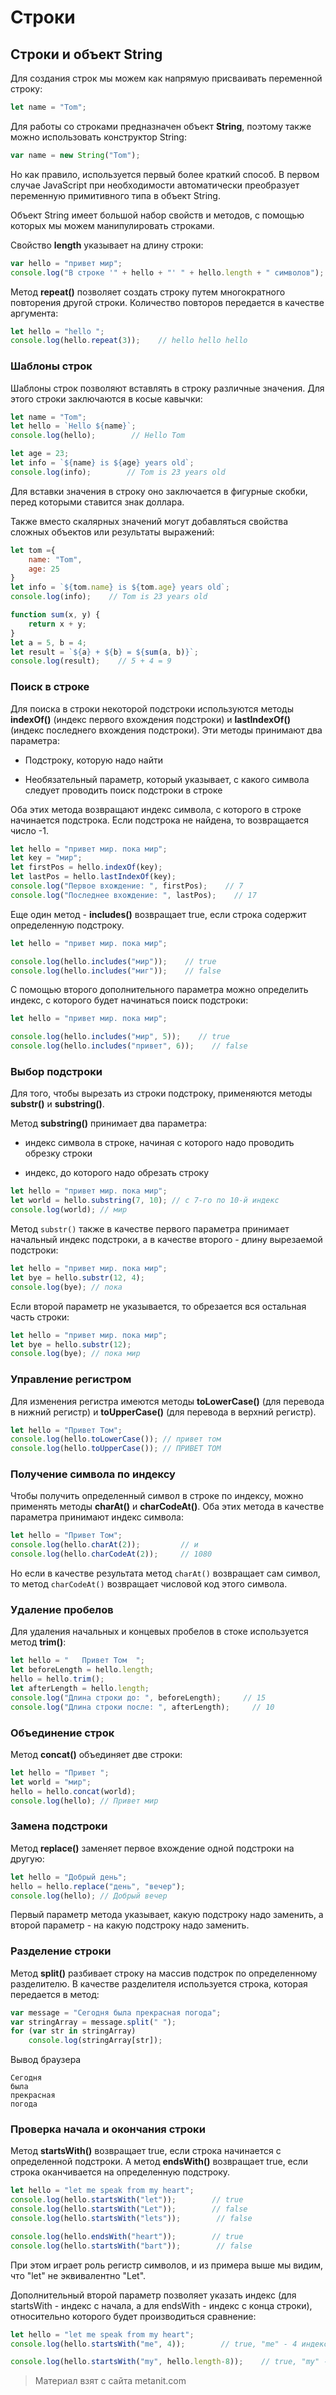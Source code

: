 # Строки

## Строки и объект String

Для создания строк мы можем как напрямую присваивать переменной строку:

```js
let name = "Tom";
```

Для работы со строками предназначен объект **String**, поэтому также можно использовать конструктор String:

```js
var name = new String("Tom");
```

Но как правило, используется первый более краткий способ. В первом случае JavaScript при необходимости автоматически преобразует переменную примитивного типа в объект String.

Объект String имеет большой набор свойств и методов, с помощью которых мы можем манипулировать строками.

Свойство **length** указывает на длину строки:

```js
var hello = "привет мир";
console.log("В строке '" + hello + "' " + hello.length + " символов");
```

Метод **repeat()** позволяет создать строку путем многократного повторения другой строки. Количество повторов передается в качестве аргумента:

```js
let hello = "hello ";
console.log(hello.repeat(3));    // hello hello hello
```

### Шаблоны строк

Шаблоны строк позволяют вставлять в строку различные значения. Для этого строки заключаются в косые кавычки:

```js
let name = "Tom";
let hello = `Hello ${name}`;
console.log(hello);        // Hello Tom

let age = 23;
let info = `${name} is ${age} years old`;
console.log(info);        // Tom is 23 years old
```

Для вставки значения в строку оно заключается в фигурные скобки, перед которыми ставится знак доллара.

Также вместо скалярных значений могут добавляться свойства сложных объектов или результаты выражений:

```js
let tom ={
    name: "Tom",
    age: 25
}
let info = `${tom.name} is ${tom.age} years old`;
console.log(info);    // Tom is 23 years old

function sum(x, y) {
    return x + y;
}
let a = 5, b = 4;
let result = `${a} + ${b} = ${sum(a, b)}`;
console.log(result);    // 5 + 4 = 9
```

### Поиск в строке

Для поиска в строки некоторой подстроки используются методы **indexOf()** (индекс первого вхождения подстроки) и **lastIndexOf()** (индекс последнего вхождения подстроки). Эти методы принимают два параметра:

- Подстроку, которую надо найти

- Необязательный параметр, который указывает, с какого символа следует проводить поиск подстроки в строке

Оба этих метода возвращают индекс символа, с которого в строке начинается подстрока. Если подстрока не найдена, то возвращается число -1.

```js
let hello = "привет мир. пока мир";
let key = "мир";
let firstPos = hello.indexOf(key);
let lastPos = hello.lastIndexOf(key);
console.log("Первое вхождение: ", firstPos);    // 7
console.log("Последнее вхождение: ", lastPos);    // 17
```

Еще один метод - **includes()** возвращает true, если строка содержит определенную подстроку.

```js
let hello = "привет мир. пока мир";

console.log(hello.includes("мир"));    // true
console.log(hello.includes("миг"));    // false
```

С помощью второго дополнительного параметра можно определить индекс, с которого будет начинаться поиск подстроки:

```js
let hello = "привет мир. пока мир";

console.log(hello.includes("мир", 5));    // true
console.log(hello.includes("привет", 6));    // false
```

### Выбор подстроки

Для того, чтобы вырезать из строки подстроку, применяются методы **substr()** и **substring()**.

Метод **substring()** принимает два параметра:

- индекс символа в строке, начиная с которого надо проводить обрезку строки

- индекс, до которого надо обрезать строку

```js
let hello = "привет мир. пока мир";
let world = hello.substring(7, 10); // с 7-го по 10-й индекс
console.log(world); // мир
```

Метод `substr()` также в качестве первого параметра принимает начальный индекс подстроки, а в качестве второго - длину вырезаемой подстроки:

```js
let hello = "привет мир. пока мир";
let bye = hello.substr(12, 4);
console.log(bye); // пока
```

Если второй параметр не указывается, то обрезается вся остальная часть строки:

```js
let hello = "привет мир. пока мир";
let bye = hello.substr(12);
console.log(bye); // пока мир
```

### Управление регистром

Для изменения регистра имеются методы **toLowerCase()** (для перевода в нижний регистр) и **toUpperCase()** (для перевода в верхний регистр).

```js
let hello = "Привет Том";
console.log(hello.toLowerCase()); // привет том
console.log(hello.toUpperCase()); // ПРИВЕТ ТОМ
```

### Получение символа по индексу

Чтобы получить определенный символ в строке по индексу, можно применять методы **charAt()** и **charCodeAt()**. Оба этих метода в качестве параметра принимают индекс символа:

```js
let hello = "Привет Том";
console.log(hello.charAt(2));         // и
console.log(hello.charCodeAt(2));     // 1080
```

Но если в качестве результата метод `charAt()` возвращает сам символ, то метод `charCodeAt()` возвращает числовой код этого символа.

### Удаление пробелов

Для удаления начальных и концевых пробелов в стоке используется метод **trim()**:

```js
let hello = "   Привет Том  ";
let beforeLength = hello.length;
hello = hello.trim();
let afterLength = hello.length;
console.log("Длина строки до: ", beforeLength);     // 15
console.log("Длина строки после: ", afterLength);     // 10
```

### Объединение строк

Метод **concat()** объединяет две строки:

```js
let hello = "Привет ";
let world = "мир";
hello = hello.concat(world);
console.log(hello); // Привет мир
```

### Замена подстроки

Метод **replace()** заменяет первое вхождение одной подстроки на другую:

```js
let hello = "Добрый день";
hello = hello.replace("день", "вечер");
console.log(hello); // Добрый вечер
```

Первый параметр метода указывает, какую подстроку надо заменить, а второй параметр - на какую подстроку надо заменить.

### Разделение строки

Метод **split()** разбивает строку на массив подстрок по определенному разделителю. В качестве разделителя используется строка, которая передается в метод:

```js
var message = "Сегодня была прекрасная погода";
var stringArray = message.split(" ");
for (var str in stringArray)
    console.log(stringArray[str]);
```

Вывод браузера

```browser
Сегодня
была
прекрасная
погода
```

### Проверка начала и окончания строки

Метод **startsWith()** возвращает true, если строка начинается с определенной подстроки. А метод **endsWith()** возвращает true, если строка оканчивается на определенную подстроку.

```js
let hello = "let me speak from my heart";
console.log(hello.startsWith("let"));        // true
console.log(hello.startsWith("Let"));        // false
console.log(hello.startsWith("lets"));        // false

console.log(hello.endsWith("heart"));        // true
console.log(hello.startsWith("bart"));        // false
```

При этом играет роль регистр символов, и из примера выше мы видим, что "let" не эквивалентно "Let".

Дополнительный второй параметр позволяет указать индекс (для startsWith - индекс с начала, а для endsWith - индекс с конца строки), относительно которого будет производиться сравнение:

```js
let hello = "let me speak from my heart";
console.log(hello.startsWith("me", 4));        // true, "me" - 4 индекс с начала строки

console.log(hello.startsWith("my", hello.length-8));    // true, "my" - 8 индекс с конца
```


> Материал взят с сайта metanit.com